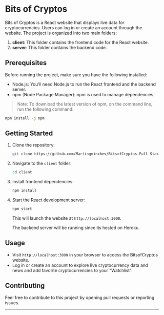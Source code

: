 # Bits of Cryptos

Bits of Cryptos is a React website that displays live data for cryptocurrencies. Users can log in or create an account through the website. The project is organized into two main folders:

1. **client**: This folder contains the frontend code for the React website.
2. **server**: This folder contains the backend code.

## Prerequisites

Before running the project, make sure you have the following installed:

- Node.js: You'll need Node.js to run the React frontend and the backend server.
- npm (Node Package Manager): npm is used to manage dependencies.

> Note: To download the latest version of npm, on the command line, run the following command:

```bash
npm install -g npm
```

## Getting Started

1. Clone the repository:

   ```bash
   git clone https://github.com/Martingminchev/BitsofCryptos-Full-Stack-Website
   ```

2. Navigate to the `client` folder:

   ```bash
   cd client
   ```

3. Install frontend dependencies:

   ```bash
   npm install
   ```

4. Start the React development server:

   ```bash
   npm start
   ```

   This will launch the website at `http://localhost:3000`.



   The backend server will be running since its hosted on Heroku.

## Usage

- Visit `http://localhost:3000` in your browser to access the BitsofCryptos website.
- Log in or create an account to explore live cryptocurrency data and news and add favorite cryptocurrencies to your "Watchlist".

## Contributing

Feel free to contribute to this project by opening pull requests or reporting issues.

---
